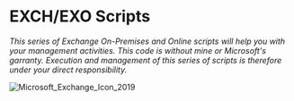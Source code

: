 # EXCH/EXO Scripts

*This series of Exchange On-Premises and Online scripts will help you with your management activities. This code is without mine or Microsoft's garranty. Execution and management of this series of scripts is therefore under your direct responsibility.*


![Microsoft_Exchange_Icon_2019](https://user-images.githubusercontent.com/86245948/140920260-4a264885-1db1-4567-a044-b9978412770a.png)
